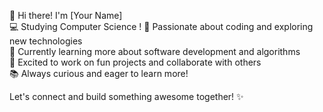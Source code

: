 👋 Hi there! I'm [Your Name]  
💻 Studying Computer Science !
🚀 Passionate about coding and exploring new technologies  
🌱 Currently learning more about software development and algorithms  
🤖 Excited to work on fun projects and collaborate with others  
📚 Always curious and eager to learn more!

Let's connect and build something awesome together! ✨
